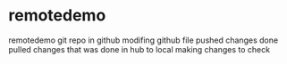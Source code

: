 # remotedemo
remotedemo
git repo in github
modifing github file
pushed changes done
pulled changes that was done in hub to local
making changes to check
